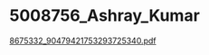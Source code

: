 # 5008756_Ashray_Kumar
[8675332_90479421753293725340.pdf](https://github.com/user-attachments/files/21399330/8675332_90479421753293725340.pdf)
